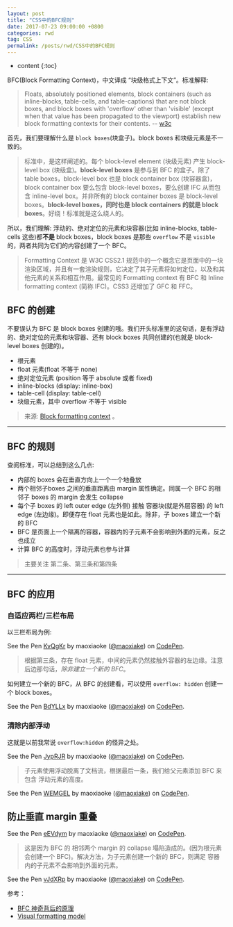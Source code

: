 ```yaml
---
layout: post
title: "CSS中的BFC规则"
date: 2017-07-23 09:00:00 +0800 
categories: rwd
tag: CSS
permalink: /posts/rwd/CSS中的BFC规则
---
```

* content
{:toc}

BFC(Block Formatting Context)，中文译成 “块级格式上下文”。标准解释:

> Floats, absolutely positioned elements, block containers (such as inline-blocks, table-cells, and table-captions) that are not block boxes, and block boxes with 'overflow' other than 'visible' (except when that value has been propagated to the viewport) establish new block formatting contexts for their contents. -- [w3c](https://www.w3.org/TR/CSS2/visuren.html#block-formatting)

首先，我们要理解什么是 `block boxes`(块盒子)。block boxes 和块级元素是不一致的。

> 标准中，是这样阐述的。每个 block-level element (块级元素) 产生 block-level box (块级盒)。**block-level boxes** 是参与到 BFC 的盒子。除了 table boxes，block-level box 也是 block container box (块容器盒)，block container box 要么包含 block-level boxes，要么创建 IFC 从而包含 inline-level box。并非所有的 block container boxes 是 block-level boxes。**block-level boxes，同时也是 block containers 的就是 block boxes**。好绕！标准就是这么绕人的。

所以，我们理解: 浮动的、绝对定位的元素和块容器(比如 inline-blocks, table-cells 这些)都**不是** block boxes，block boxes 是那些 `overflow` 不是 `visible` 的，两者共同为它们的内容创建了一个 BFC。

> Formatting Context 是 W3C CSS2.1 规范中的一个概念它是页面中的一块渲染区域，并且有一套渲染规则，它决定了其子元素将如何定位，以及和其他元素的关系和相互作用。最常见的 Formatting context 有 BFC 和 Inline formatting context (简称 IFC)。CSS3 还增加了 GFC 和 FFC。

<!-- more -->

## BFC 的创建

不要误认为 BFC 是 block boxes 创建的哦。我们开头标准里的这句话，是有浮动的、绝对定位的元素和块容器、还有 block boxes 共同创建的(也就是 block-level boxes 创建的)。

+ 根元素
+ float 元素(float 不等于 none)
+ 绝对定位元素 (position 等于 absolute 或者 fixed)
+ inline-blocks (display: inline-box)
+ table-cell (display: table-cell)
+ 块级元素，其中 overflow 不等于 visible

> 来源: [Block formatting context](https://developer.mozilla.org/zh-CN/docs/Web/Guide/CSS/Block_formatting_context) 。

---

## BFC 的规则

查阅标准，可以总结到这么几点:

+ 内部的 boxes 会在垂直方向上一个一个地叠放
+ 两个相邻子boxes 之间的垂直距离由 margin 属性确定。同属一个 BFC 的相邻子 boxes 的 margin 会发生 collapse
+ 每个子 boxes 的 left outer edge (左外侧) 接触 容器块(就是外层容器) 的 left edge (左边缘)。即便存在 float 元素也是如此。除非，子 boxes 建立一个新的 BFC
+ BFC 是页面上一个隔离的容器，容器内的子元素不会影响到外面的元素，反之也成立
+ 计算 BFC 的高度时，浮动元素也参与计算

> 主要关注 第二条、第三条和第四条

---

## BFC 的应用

### 自适应两栏/三栏布局

以三栏布局为例:

<p data-height="265" data-theme-id="light" data-slug-hash="KvQgKr" data-default-tab="css,result" data-user="maoxiake" data-embed-version="2" data-pen-title="KvQgKr" class="codepen">See the Pen <a href="https://codepen.io/maoxiake/pen/KvQgKr/">KvQgKr</a> by maoxiaoke (<a href="https://codepen.io/maoxiake">@maoxiake</a>) on <a href="https://codepen.io">CodePen</a>.</p>
<script async src="https://production-assets.codepen.io/assets/embed/ei.js"></script>

> 根据第三条，存在 float 元素，中间的元素仍然接触外容器的左边缘。注意后边那句话，*除非建立一个新的 BFC*。

如何建立一个新的 BFC，从 BFC 的创建看，可以使用 `overflow: hidden` 创建一个 block boxes。

<p data-height="265" data-theme-id="light" data-slug-hash="BdYLLx" data-default-tab="css,result" data-user="maoxiake" data-embed-version="2" data-pen-title="BdYLLx" class="codepen">See the Pen <a href="https://codepen.io/maoxiake/pen/BdYLLx/">BdYLLx</a> by maoxiaoke (<a href="https://codepen.io/maoxiake">@maoxiake</a>) on <a href="https://codepen.io">CodePen</a>.</p>
<script async src="https://production-assets.codepen.io/assets/embed/ei.js"></script>

### 清除内部浮动

这就是以前我常说 `overflow:hidden` 的怪异之处。

<p data-height="265" data-theme-id="light" data-slug-hash="JypRJR" data-default-tab="css,result" data-user="maoxiake" data-embed-version="2" data-pen-title="JypRJR" class="codepen">See the Pen <a href="https://codepen.io/maoxiake/pen/JypRJR/">JypRJR</a> by maoxiaoke (<a href="https://codepen.io/maoxiake">@maoxiake</a>) on <a href="https://codepen.io">CodePen</a>.</p>
<script async src="https://production-assets.codepen.io/assets/embed/ei.js"></script>

> 子元素使用浮动脱离了文档流，根据最后一条，我们给父元素添加 BFC 来包含 浮动元素的高度。

<p data-height="265" data-theme-id="light" data-slug-hash="WEMGEL" data-default-tab="css,result" data-user="maoxiake" data-embed-version="2" data-pen-title="WEMGEL" class="codepen">See the Pen <a href="https://codepen.io/maoxiake/pen/WEMGEL/">WEMGEL</a> by maoxiaoke (<a href="https://codepen.io/maoxiake">@maoxiake</a>) on <a href="https://codepen.io">CodePen</a>.</p>
<script async src="https://production-assets.codepen.io/assets/embed/ei.js"></script>

## 防止垂直 margin 重叠

<p data-height="265" data-theme-id="light" data-slug-hash="eEVdym" data-default-tab="css,result" data-user="maoxiake" data-embed-version="2" data-pen-title="eEVdym" class="codepen">See the Pen <a href="https://codepen.io/maoxiake/pen/eEVdym/">eEVdym</a> by maoxiaoke (<a href="https://codepen.io/maoxiake">@maoxiake</a>) on <a href="https://codepen.io">CodePen</a>.</p>
<script async src="https://production-assets.codepen.io/assets/embed/ei.js"></script>

> 这是因为 BFC 的 相邻两个 margin 的 collapse 塌陷造成的。(因为根元素会创建一个 BFC)。解决方法，为子元素创建一个新的 BFC，则满足 容器内的子元素不会影响到外面的元素。

<p data-height="265" data-theme-id="light" data-slug-hash="vJdXRp" data-default-tab="css,result" data-user="maoxiake" data-embed-version="2" data-pen-title="vJdXRp" class="codepen">See the Pen <a href="https://codepen.io/maoxiake/pen/vJdXRp/">vJdXRp</a> by maoxiaoke (<a href="https://codepen.io/maoxiake">@maoxiake</a>) on <a href="https://codepen.io">CodePen</a>.</p>
<script async src="https://production-assets.codepen.io/assets/embed/ei.js"></script>

参考：
+ [BFC 神奇背后的原理](http://www.cnblogs.com/lhb25/p/inside-block-formatting-ontext.html)
+ [Visual formatting model](https://www.w3.org/TR/CSS2/visuren.html#block-formatting)
